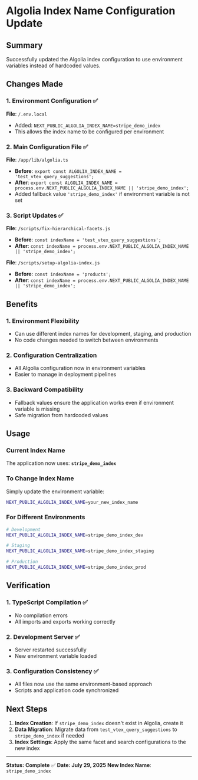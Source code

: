 # Algolia Index Name Configuration Update

## Summary
Successfully updated the Algolia index configuration to use environment variables instead of hardcoded values.

## Changes Made

### 1. Environment Configuration ✅
**File**: `/.env.local`
- Added: `NEXT_PUBLIC_ALGOLIA_INDEX_NAME=stripe_demo_index`
- This allows the index name to be configured per environment

### 2. Main Configuration File ✅
**File**: `/app/lib/algolia.ts`
- **Before**: `export const ALGOLIA_INDEX_NAME = 'test_vtex_query_suggestions';`
- **After**: `export const ALGOLIA_INDEX_NAME = process.env.NEXT_PUBLIC_ALGOLIA_INDEX_NAME || 'stripe_demo_index';`
- Added fallback value `'stripe_demo_index'` if environment variable is not set

### 3. Script Updates ✅
**File**: `/scripts/fix-hierarchical-facets.js`
- **Before**: `const indexName = 'test_vtex_query_suggestions';`
- **After**: `const indexName = process.env.NEXT_PUBLIC_ALGOLIA_INDEX_NAME || 'stripe_demo_index';`

**File**: `/scripts/setup-algolia-index.js`
- **Before**: `const indexName = 'products';`
- **After**: `const indexName = process.env.NEXT_PUBLIC_ALGOLIA_INDEX_NAME || 'stripe_demo_index';`

## Benefits

### 1. Environment Flexibility
- Can use different index names for development, staging, and production
- No code changes needed to switch between environments

### 2. Configuration Centralization
- All Algolia configuration now in environment variables
- Easier to manage in deployment pipelines

### 3. Backward Compatibility
- Fallback values ensure the application works even if environment variable is missing
- Safe migration from hardcoded values

## Usage

### Current Index Name
The application now uses: **`stripe_demo_index`**

### To Change Index Name
Simply update the environment variable:
```bash
NEXT_PUBLIC_ALGOLIA_INDEX_NAME=your_new_index_name
```

### For Different Environments
```bash
# Development
NEXT_PUBLIC_ALGOLIA_INDEX_NAME=stripe_demo_index_dev

# Staging
NEXT_PUBLIC_ALGOLIA_INDEX_NAME=stripe_demo_index_staging

# Production
NEXT_PUBLIC_ALGOLIA_INDEX_NAME=stripe_demo_index_prod
```

## Verification

### 1. TypeScript Compilation ✅
- No compilation errors
- All imports and exports working correctly

### 2. Development Server ✅
- Server restarted successfully
- New environment variable loaded

### 3. Configuration Consistency ✅
- All files now use the same environment-based approach
- Scripts and application code synchronized

## Next Steps

1. **Index Creation**: If `stripe_demo_index` doesn't exist in Algolia, create it
2. **Data Migration**: Migrate data from `test_vtex_query_suggestions` to `stripe_demo_index` if needed
3. **Index Settings**: Apply the same facet and search configurations to the new index

---
**Status: Complete** ✅
**Date: July 29, 2025**
**New Index Name**: `stripe_demo_index`
